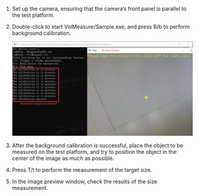 

1. Set up the camera, ensuring that the camera’s front panel is parallel to the test platform.

2. Double-click to start VolMeasure/Sample.exe, and press B/b to perform background calibration.

   <img src="assets/sample.png" style="zoom:80%;" />

3. After the background calibration is successful, place the object to be measured on the test platform, and try to position the object in the center of the image as much as possible.

4. Press T/t to perform the measurement of the target size.

5. In the image preview window, check the results of the size measurement.
